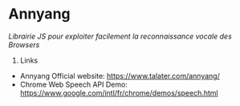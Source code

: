 # Annyang
_Librairie JS pour exploiter facilement la reconnaissance vocale des Browsers_



1. Links
- Annyang Official website: https://www.talater.com/annyang/
- Chrome Web Speech API Demo: https://www.google.com/intl/fr/chrome/demos/speech.html

